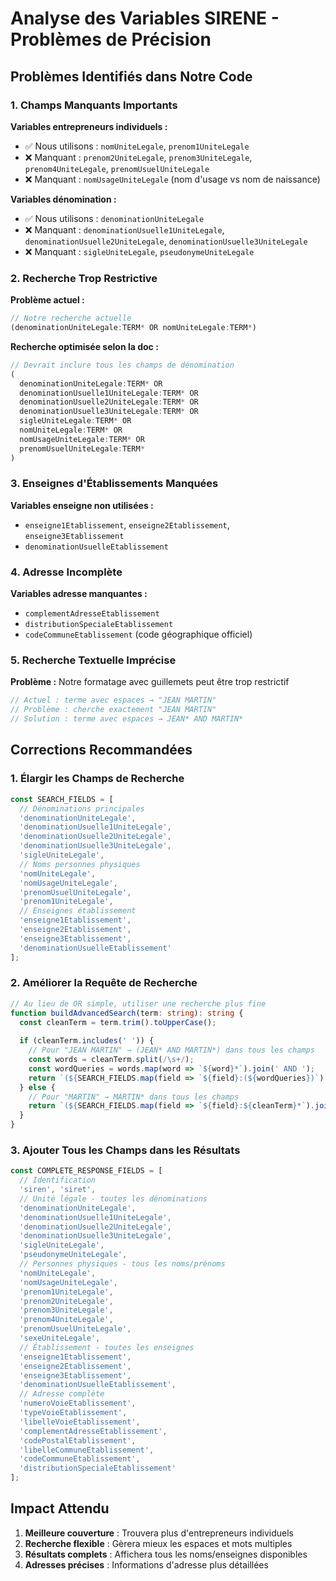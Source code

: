 # Analyse des Variables SIRENE - Problèmes de Précision

## Problèmes Identifiés dans Notre Code

### 1. Champs Manquants Importants

**Variables entrepreneurs individuels :**
- ✅ Nous utilisons : `nomUniteLegale`, `prenom1UniteLegale`
- ❌ Manquant : `prenom2UniteLegale`, `prenom3UniteLegale`, `prenom4UniteLegale`, `prenomUsuelUniteLegale`
- ❌ Manquant : `nomUsageUniteLegale` (nom d'usage vs nom de naissance)

**Variables dénomination :**
- ✅ Nous utilisons : `denominationUniteLegale`
- ❌ Manquant : `denominationUsuelle1UniteLegale`, `denominationUsuelle2UniteLegale`, `denominationUsuelle3UniteLegale`
- ❌ Manquant : `sigleUniteLegale`, `pseudonymeUniteLegale`

### 2. Recherche Trop Restrictive

**Problème actuel :**
```typescript
// Notre recherche actuelle
(denominationUniteLegale:TERM* OR nomUniteLegale:TERM*)
```

**Recherche optimisée selon la doc :**
```typescript
// Devrait inclure tous les champs de dénomination
(
  denominationUniteLegale:TERM* OR 
  denominationUsuelle1UniteLegale:TERM* OR 
  denominationUsuelle2UniteLegale:TERM* OR 
  denominationUsuelle3UniteLegale:TERM* OR
  sigleUniteLegale:TERM* OR
  nomUniteLegale:TERM* OR 
  nomUsageUniteLegale:TERM* OR
  prenomUsuelUniteLegale:TERM*
)
```

### 3. Enseignes d'Établissements Manquées

**Variables enseigne non utilisées :**
- `enseigne1Etablissement`, `enseigne2Etablissement`, `enseigne3Etablissement`
- `denominationUsuelleEtablissement`

### 4. Adresse Incomplète

**Variables adresse manquantes :**
- `complementAdresseEtablissement`
- `distributionSpecialeEtablissement`
- `codeCommuneEtablissement` (code géographique officiel)

### 5. Recherche Textuelle Imprécise

**Problème :** Notre formatage avec guillemets peut être trop restrictif
```typescript
// Actuel : terme avec espaces → "JEAN MARTIN"
// Problème : cherche exactement "JEAN MARTIN"
// Solution : terme avec espaces → JEAN* AND MARTIN*
```

## Corrections Recommandées

### 1. Élargir les Champs de Recherche
```typescript
const SEARCH_FIELDS = [
  // Dénominations principales
  'denominationUniteLegale',
  'denominationUsuelle1UniteLegale',
  'denominationUsuelle2UniteLegale', 
  'denominationUsuelle3UniteLegale',
  'sigleUniteLegale',
  // Noms personnes physiques
  'nomUniteLegale',
  'nomUsageUniteLegale',
  'prenomUsuelUniteLegale',
  'prenom1UniteLegale',
  // Enseignes établissement
  'enseigne1Etablissement',
  'enseigne2Etablissement',
  'enseigne3Etablissement',
  'denominationUsuelleEtablissement'
];
```

### 2. Améliorer la Requête de Recherche
```typescript
// Au lieu de OR simple, utiliser une recherche plus fine
function buildAdvancedSearch(term: string): string {
  const cleanTerm = term.trim().toUpperCase();
  
  if (cleanTerm.includes(' ')) {
    // Pour "JEAN MARTIN" → (JEAN* AND MARTIN*) dans tous les champs
    const words = cleanTerm.split(/\s+/);
    const wordQueries = words.map(word => `${word}*`).join(' AND ');
    return `(${SEARCH_FIELDS.map(field => `${field}:(${wordQueries})`).join(' OR ')})`;
  } else {
    // Pour "MARTIN" → MARTIN* dans tous les champs
    return `(${SEARCH_FIELDS.map(field => `${field}:${cleanTerm}*`).join(' OR ')})`;
  }
}
```

### 3. Ajouter Tous les Champs dans les Résultats
```typescript
const COMPLETE_RESPONSE_FIELDS = [
  // Identification
  'siren', 'siret',
  // Unité légale - toutes les dénominations
  'denominationUniteLegale',
  'denominationUsuelle1UniteLegale',
  'denominationUsuelle2UniteLegale',
  'denominationUsuelle3UniteLegale',
  'sigleUniteLegale',
  'pseudonymeUniteLegale',
  // Personnes physiques - tous les noms/prénoms
  'nomUniteLegale',
  'nomUsageUniteLegale',
  'prenom1UniteLegale',
  'prenom2UniteLegale',
  'prenom3UniteLegale',
  'prenom4UniteLegale',
  'prenomUsuelUniteLegale',
  'sexeUniteLegale',
  // Établissement - toutes les enseignes
  'enseigne1Etablissement',
  'enseigne2Etablissement', 
  'enseigne3Etablissement',
  'denominationUsuelleEtablissement',
  // Adresse complète
  'numeroVoieEtablissement',
  'typeVoieEtablissement',
  'libelleVoieEtablissement',
  'complementAdresseEtablissement',
  'codePostalEtablissement',
  'libelleCommuneEtablissement',
  'codeCommuneEtablissement',
  'distributionSpecialeEtablissement'
];
```

## Impact Attendu

1. **Meilleure couverture** : Trouvera plus d'entrepreneurs individuels
2. **Recherche flexible** : Gèrera mieux les espaces et mots multiples
3. **Résultats complets** : Affichera tous les noms/enseignes disponibles
4. **Adresses précises** : Informations d'adresse plus détaillées
